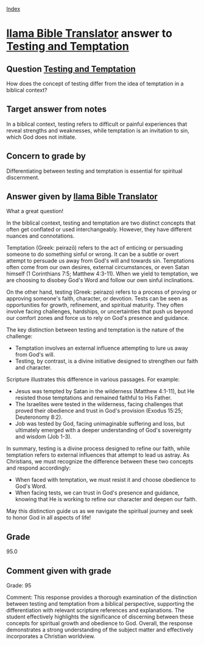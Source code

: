
[Index](../../index.md)
# [llama Bible Translator](../../answering_models/llama_Bible_Translator.md) answer to [Testing and Temptation](../../questions/Testing_and_Temptation.md)

## Question [Testing and Temptation](../../questions/Testing_and_Temptation.md)
How does the concept of testing differ from the idea of temptation in a biblical context?

## Target answer from notes
In a biblical context, testing refers to difficult or painful experiences that reveal strengths and weaknesses, while temptation is an invitation to sin, which God does not initiate.

## Concern to grade by
Differentiating between testing and temptation is essential for spiritual discernment.

## Answer given by [llama Bible Translator](../../answering_models/llama_Bible_Translator.md)
What a great question!

In the biblical context, testing and temptation are two distinct concepts that often get conflated or used interchangeably. However, they have different nuances and connotations.

Temptation (Greek: peirazō) refers to the act of enticing or persuading someone to do something sinful or wrong. It can be a subtle or overt attempt to persuade us away from God's will and towards sin. Temptations often come from our own desires, external circumstances, or even Satan himself (1 Corinthians 7:5; Matthew 4:3-11). When we yield to temptation, we are choosing to disobey God's Word and follow our own sinful inclinations.

On the other hand, testing (Greek: peirazo) refers to a process of proving or approving someone's faith, character, or devotion. Tests can be seen as opportunities for growth, refinement, and spiritual maturity. They often involve facing challenges, hardships, or uncertainties that push us beyond our comfort zones and force us to rely on God's presence and guidance.

The key distinction between testing and temptation is the nature of the challenge:

* Temptation involves an external influence attempting to lure us away from God's will.
* Testing, by contrast, is a divine initiative designed to strengthen our faith and character.

Scripture illustrates this difference in various passages. For example:

* Jesus was tempted by Satan in the wilderness (Matthew 4:1-11), but He resisted those temptations and remained faithful to His Father.
* The Israelites were tested in the wilderness, facing challenges that proved their obedience and trust in God's provision (Exodus 15:25; Deuteronomy 8:2).
* Job was tested by God, facing unimaginable suffering and loss, but ultimately emerged with a deeper understanding of God's sovereignty and wisdom (Job 1-3).

In summary, testing is a divine process designed to refine our faith, while temptation refers to external influences that attempt to lead us astray. As Christians, we must recognize the difference between these two concepts and respond accordingly:

* When faced with temptation, we must resist it and choose obedience to God's Word.
* When facing tests, we can trust in God's presence and guidance, knowing that He is working to refine our character and deepen our faith.

May this distinction guide us as we navigate the spiritual journey and seek to honor God in all aspects of life!

## Grade
95.0

## Comment given with grade
Grade: 95

Comment: This response provides a thorough examination of the distinction between testing and temptation from a biblical perspective, supporting the differentiation with relevant scripture references and explanations. The student effectively highlights the significance of discerning between these concepts for spiritual growth and obedience to God. Overall, the response demonstrates a strong understanding of the subject matter and effectively incorporates a Christian worldview.
